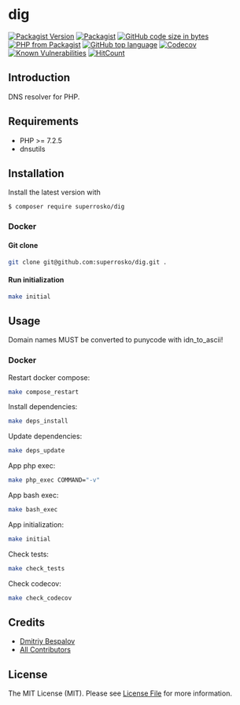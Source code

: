 # dig

[![Packagist Version][ico-packagist]][link-packagist]
[![Packagist][ico-license]][link-license]
[![GitHub code size in bytes][ico-github-size]][link-github]
[![PHP from Packagist][ico-packagist-php-version]][link-packagist]
[![GitHub top language][ico-github-top-language]][link-github]
[![Codecov][ico-codecov]][link-codecov]
[![Known Vulnerabilities][ico-snyk]][link-snyk]
[![HitCount][ico-hits]][link-hits]

## Introduction

DNS resolver for PHP.

## Requirements

- PHP >= 7.2.5
- dnsutils

## Installation

Install the latest version with

```console
$ composer require superrosko/dig
```

### Docker

#### Git clone
```bash
git clone git@github.com:superrosko/dig.git .
```

#### Run initialization
```bash
make initial
```

## Usage

Domain names MUST be converted to punycode with idn_to_ascii!

### Docker

Restart docker compose:
```bash
make compose_restart
```
Install dependencies:
```bash
make deps_install
```
Update dependencies:
```bash
make deps_update
```
App php exec:
```bash
make php_exec COMMAND="-v"
```
App bash exec:
```bash
make bash_exec
```
App initialization:
```bash
make initial
```
Check tests:
```bash
make check_tests
```
Check codecov:
```bash
make check_codecov
```

## Credits

- [Dmitriy Bespalov][link-author]
- [All Contributors][link-contributors]

## License

The MIT License (MIT). Please see [License File][link-license] for more information.

[link-author]: https://github.com/superrosko
[link-contributors]: https://github.com/superrosko/dig/contributors
[link-packagist]: https://packagist.org/packages/superrosko/dig
[link-github]: https://github.com/superrosko/dig
[link-license]: LICENSE.md
[link-codecov]: https://codecov.io/github/superrosko/dig?branch=master
[link-snyk]: https://github.com/superrosko/dig
[link-hits]: http://hits.dwyl.com/superrosko/dig

[ico-packagist]: https://img.shields.io/packagist/v/superrosko/dig.svg?style=flat
[ico-github-size]: https://img.shields.io/github/languages/code-size/superrosko/dig.svg?style=flat
[ico-github-top-language]: https://img.shields.io/github/languages/top/superrosko/dig.svg?style=flat
[ico-packagist-php-version]: https://img.shields.io/packagist/php-v/superrosko/dig.svg?style=flat
[ico-license]: https://img.shields.io/packagist/l/superrosko/dig.svg?style=flat
[ico-codecov]: https://img.shields.io/codecov/c/github/superrosko/dig.svg
[ico-snyk]: https://snyk.io/test/github/superrosko/dig/badge.svg?targetFile=composer.lock
[ico-hits]: http://hits.dwyl.com/superrosko/dig.svg

